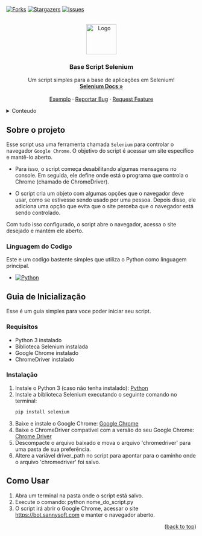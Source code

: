 <a name="readme-top"></a>


[![Forks][forks-shield]][forks-url]
[![Stargazers][stars-shield]][stars-url]
[![Issues][issues-shield]][issues-url]

<br />
<div align="center">
  <a href="https://github.com/othneildrew/Best-README-Template">
    <img src="images/logo.png" alt="Logo" width="80" height="80">
  </a>

  <h3 align="center">Base Script Selenium</h3>

  <p align="center">
    Um script simples para a base de aplicações em Selenium!
    <br />
    <a href="https://selenium-python.readthedocs.io"><strong>Selenium Docs »</strong></a>
    <br />
    <br />
    <a href="https://github.com/othneildrew/Best-README-Template">Exemplo</a>
    ·
    <a href="https://github.com/othneildrew/Best-README-Template/issues">Reportar Bug</a>
    ·
    <a href="https://github.com/othneildrew/Best-README-Template/issues">Request Feature</a>
  </p>
</div>



<!-- TABLE OF CONTENTS -->
<details>
  <summary>Conteudo</summary>
  <ol>
    <li>
      <a href="#Sobre-o-projeto">Sobre o Projeto</a>
    </li>
    <li>
      <a href="#Guia-de-Inicialização">Guia de Inicialização</a>
      <ul>
        <li><a href="#Requisitos">Requisitos</a></li>
        <li><a href="#Instalação">Instalação</a></li>
      </ul>
    </li>
    <li>
      <a href="#Como-usar">Como Usar</a>
    </li>
  </ol>
</details>

<!-- ABOUT THE PROJECT -->
## Sobre o projeto

Esse script usa uma ferramenta chamada `Selenium` para controlar o navegador `Google Chrome`. 
O objetivo do script é acessar um site específico e mantê-lo aberto.

* Para isso, o script começa desabilitando algumas mensagens no console. Em seguida, ele define onde está o programa que controla o Chrome (chamado de ChromeDriver).

* O script cria um objeto com algumas opções que o navegador deve usar, como se estivesse sendo usado por uma pessoa. Depois disso, ele adiciona uma opção que evita que o site perceba que o navegador está sendo controlado.

Com tudo isso configurado, o script abre o navegador, acessa o site desejado e mantém ele aberto.

### Linguagem do Codigo

Este e um codigo bastente simples que utiliza o Python como linguagem principal.

* [![Python][Python.py]][Python-url]


<!-- GETTING STARTED -->
## Guia de Inicialização

Esse é um guia simples para voce poder iniciar seu script.

### Requisitos

* Python 3 instalado
* Biblioteca Selenium instalada
* Google Chrome instalado
* ChromeDriver instalado

### Instalação

1. Instale o Python 3 (caso não tenha instalado): [Python](https://www.python.org/downloads/)
2. Instale a biblioteca Selenium executando o seguinte comando no terminal: 
   ```sh
   pip install selenium
   ```
3. Baixe e instale o Google Chrome: [Google Chrome](https://www.google.com/intl/pt-BR/chrome/)
4. Baixe o ChromeDriver compatível com a versão do seu Google Chrome: [Chrome Driver](chromedriver.chromium.org/home)
5. Descompacte o arquivo baixado e mova o arquivo 'chromedriver' para uma pasta de sua preferência.
6. Altere a variável driver_path no script para apontar para o caminho onde o arquivo 'chromedriver' foi salvo.


<!-- USAGE EXAMPLES -->
## Como Usar

1. Abra um terminal na pasta onde o script está salvo.
2. Execute o comando: python nome_do_script.py
3. O script irá abrir o Google Chrome, acessar o site https://bot.sannysoft.com e manter o navegador aberto.


<p align="right">(<a href="#readme-top">back to top</a>)</p>



<!-- MARKDOWN LINKS & IMAGES -->
<!-- https://www.markdownguide.org/basic-syntax/#reference-style-links -->
[forks-shield]: https://img.shields.io/github/forks/othneildrew/Best-README-Template.svg?style=for-the-badge
[forks-url]: https://github.com/Dixavado/Base-Selenium/forks
[stars-shield]: https://img.shields.io/github/stars/othneildrew/Best-README-Template.svg?style=for-the-badge
[stars-url]: https://github.com/Dixavado/Base-Selenium/stargazers
[issues-shield]: https://img.shields.io/github/issues/othneildrew/Best-README-Template.svg?style=for-the-badge
[issues-url]: https://github.com/Dixavado/Base-Selenium/issues
[Python.py]: https://img.shields.io/badge/Python-14354C?style=for-the-badge&logo=python&logoColor=white
[Python-url]: https://www.python.org